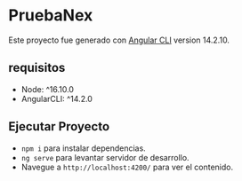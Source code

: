 # PruebaNex

Este proyecto fue generado con [Angular CLI](https://github.com/angular/angular-cli) version 14.2.10.

## requisitos
- Node: ^16.10.0
- AngularCLI: ^14.2.0

## Ejecutar Proyecto
 - `npm i` para instalar dependencias.
 - `ng serve` para levantar servidor de desarrollo.
 - Navegue a `http://localhost:4200/` para ver el contenido.
